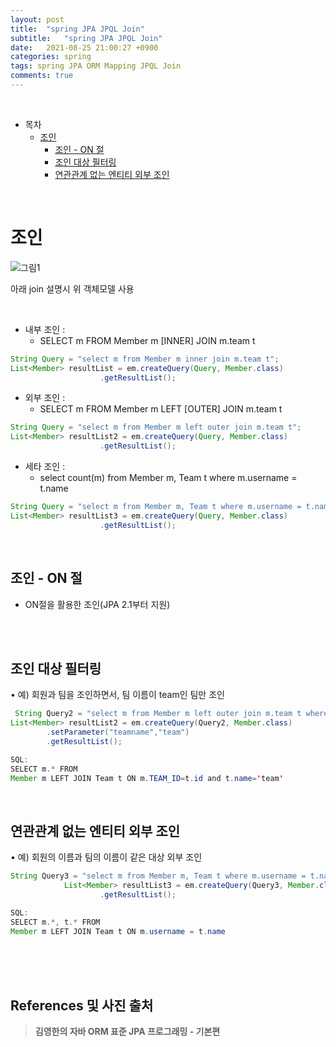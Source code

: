 ```yaml
---
layout: post
title:  "spring JPA JPQL Join"
subtitle:   "spring JPA JPQL Join"
date:   2021-08-25 21:00:27 +0900
categories: spring
tags: spring JPA ORM Mapping JPQL Join
comments: true
---
```



<br>

- 목차
	- [조인](#조인)
	    - [조인 - ON 절](#조인---on-절)
	    - [조인 대상 필터링](#조인-대상-필터링)
	    - [연관관계 없는 엔티티 외부 조인](#연관관계-없는-엔티티-외부-조인)
    
<br>

# 조인

![그림1](https://sehwan-choi.github.io/assets/img/spring/JPQL/jpa1.jpg)

아래 join 설명시 위 객체모델 사용

<br>

- 내부 조인 :
    - SELECT m FROM Member m [INNER] JOIN m.team t

```java
String Query = "select m from Member m inner join m.team t";
List<Member> resultList = em.createQuery(Query, Member.class)
                    .getResultList();
```

- 외부 조인 :
    - SELECT m FROM Member m LEFT [OUTER] JOIN m.team t 

```java
String Query = "select m from Member m left outer join m.team t";
List<Member> resultList2 = em.createQuery(Query, Member.class)
                    .getResultList();
```

- 세타 조인 : 
    - select count(m) from Member m, Team t where m.username = t.name

```java
String Query = "select m from Member m, Team t where m.username = t.name";
List<Member> resultList3 = em.createQuery(Query, Member.class)
                    .getResultList();
```

<br>

## 조인 - ON 절

- ON절을 활용한 조인(JPA 2.1부터 지원) 

<br>

<br>

## 조인 대상 필터링

• 예) 회원과 팀을 조인하면서, 팀 이름이 team인 팀만 조인 <br>

```java
 String Query2 = "select m from Member m left outer join m.team t where t.name = :teamname";
List<Member> resultList2 = em.createQuery(Query2, Member.class)
        .setParameter("teamname","team")
        .getResultList();

SQL:
SELECT m.* FROM 
Member m LEFT JOIN Team t ON m.TEAM_ID=t.id and t.name='team' 
```

<br>

## 연관관계 없는 엔티티 외부 조인

• 예) 회원의 이름과 팀의 이름이 같은 대상 외부 조인

```java
String Query3 = "select m from Member m, Team t where m.username = t.name";
            List<Member> resultList3 = em.createQuery(Query3, Member.class)
                    .getResultList();

SQL:
SELECT m.*, t.* FROM 
Member m LEFT JOIN Team t ON m.username = t.name
```


<br><br><br>
## References 및 사진 출처

> __김영한의 자바 ORM 표준 JPA 프로그래밍 - 기본편__
